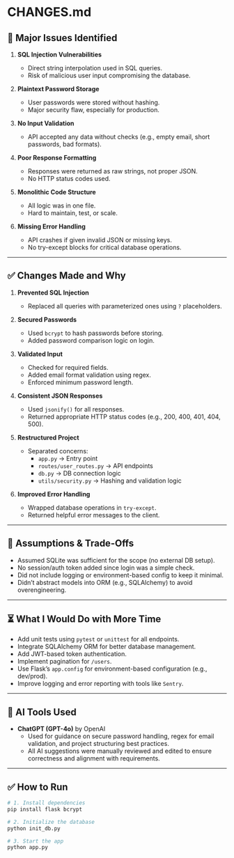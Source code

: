 # CHANGES.md

## 🐛 Major Issues Identified

1. **SQL Injection Vulnerabilities**
   - Direct string interpolation used in SQL queries.
   - Risk of malicious user input compromising the database.

2. **Plaintext Password Storage**
   - User passwords were stored without hashing.
   - Major security flaw, especially for production.

3. **No Input Validation**
   - API accepted any data without checks (e.g., empty email, short passwords, bad formats).

4. **Poor Response Formatting**
   - Responses were returned as raw strings, not proper JSON.
   - No HTTP status codes used.

5. **Monolithic Code Structure**
   - All logic was in one file.
   - Hard to maintain, test, or scale.

6. **Missing Error Handling**
   - API crashes if given invalid JSON or missing keys.
   - No try-except blocks for critical database operations.

---

## ✅ Changes Made and Why

1. **Prevented SQL Injection**
   - Replaced all queries with parameterized ones using `?` placeholders.

2. **Secured Passwords**
   - Used `bcrypt` to hash passwords before storing.
   - Added password comparison logic on login.

3. **Validated Input**
   - Checked for required fields.
   - Added email format validation using regex.
   - Enforced minimum password length.

4. **Consistent JSON Responses**
   - Used `jsonify()` for all responses.
   - Returned appropriate HTTP status codes (e.g., 200, 400, 401, 404, 500).

5. **Restructured Project**
   - Separated concerns:
     - `app.py` → Entry point
     - `routes/user_routes.py` → API endpoints
     - `db.py` → DB connection logic
     - `utils/security.py` → Hashing and validation logic

6. **Improved Error Handling**
   - Wrapped database operations in `try-except`.
   - Returned helpful error messages to the client.

---

## 🧠 Assumptions & Trade-Offs

- Assumed SQLite was sufficient for the scope (no external DB setup).
- No session/auth token added since login was a simple check.
- Did not include logging or environment-based config to keep it minimal.
- Didn’t abstract models into ORM (e.g., SQLAlchemy) to avoid overengineering.

---

## ⏳ What I Would Do with More Time

- Add unit tests using `pytest` or `unittest` for all endpoints.
- Integrate SQLAlchemy ORM for better database management.
- Add JWT-based token authentication.
- Implement pagination for `/users`.
- Use Flask’s `app.config` for environment-based configuration (e.g., dev/prod).
- Improve logging and error reporting with tools like `Sentry`.

---

## 🤖 AI Tools Used

- **ChatGPT (GPT-4o)** by OpenAI
  - Used for guidance on secure password handling, regex for email validation, and project structuring best practices.
  - All AI suggestions were manually reviewed and edited to ensure correctness and alignment with requirements.

---

## ✅ How to Run

```bash
# 1. Install dependencies
pip install flask bcrypt

# 2. Initialize the database
python init_db.py

# 3. Start the app
python app.py
